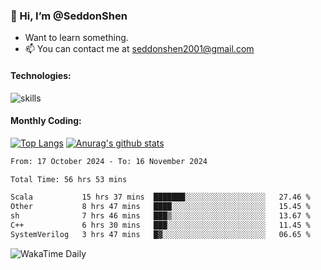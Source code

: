 ### 👋 Hi, I’m @SeddonShen
- Want to learn something.
- 📫 You can contact me at seddonshen2001@gmail.com

#### Technologies:

![skills](https://skillicons.dev/icons?i=scala,js,html,css,bootstrap,jquery,c,cpp,cloudflare,django,docker,flask,git,github,githubactions,linux,latex,mysql,nodejs,ps,php,pr,py,raspberrypi,redis,unreal,v,vscode,vue,bash)

#### Monthly Coding:
[![Top Langs](https://github-readme-stats.vercel.app/api/top-langs?username=seddonshen&show_icons=true&locale=en&layout=compact&hide=html&langs_count=8)](https://github.com/SeddonShen/)
[![Anurag's github stats](https://github-readme-stats.vercel.app/api?username=SeddonShen&count_private=true&show_icons=true)](https://github.com/anuraghazra/github-readme-stats)
<!--START_SECTION:waka-->

```txt
From: 17 October 2024 - To: 16 November 2024

Total Time: 56 hrs 53 mins

Scala           15 hrs 37 mins  ███████░░░░░░░░░░░░░░░░░░   27.46 %
Other           8 hrs 47 mins   ████░░░░░░░░░░░░░░░░░░░░░   15.45 %
sh              7 hrs 46 mins   ███▒░░░░░░░░░░░░░░░░░░░░░   13.67 %
C++             6 hrs 30 mins   ███░░░░░░░░░░░░░░░░░░░░░░   11.45 %
SystemVerilog   3 hrs 47 mins   █▓░░░░░░░░░░░░░░░░░░░░░░░   06.65 %
```

<!--END_SECTION:waka-->

![WakaTime Daily](https://wakatime.com/share/@seddon2001/61a7e342-5f12-4fea-bf92-1fac161e97d6.svg)
<!---
SeddonShen/SeddonShen is a ✨ special ✨ repository because its `README.md` (this file) appears on your GitHub profile.
You can click the Preview link to take a look at your changes.
--->
